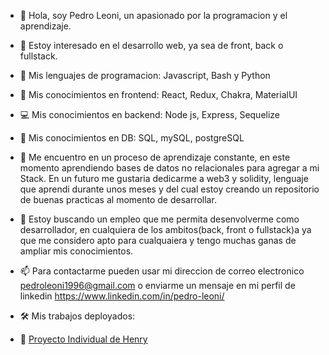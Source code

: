 - 👋 Hola, soy Pedro Leoni, un apasionado por la programacion y el aprendizaje. 

- 👀 Estoy interesado en el desarrollo web, ya sea de front, back o fullstack.
- 🧮 Mis lenguajes de programacion: Javascript, Bash y Python
- 🎨 Mis conocimientos en frontend: React, Redux, Chakra, MaterialUI
- 💻 Mis conocimientos en backend: Node js, Express, Sequelize
- 💾 Mis conocimientos en DB: SQL, mySQL, postgreSQL

- 🌱 Me encuentro en un proceso de aprendizaje constante, en este momento aprendiendo bases de datos no relacionales para agregar a mi Stack. En un futuro me gustaria dedicarme a web3 y solidity, lenguaje que aprendi durante unos meses y del cual estoy creando un repositorio de buenas practicas al momento de desarrollar.

- 💞️ Estoy buscando un empleo que me permita desenvolverme como desarrollador, en cualquiera de los ambitos(back, front o fullstack)a ya que me considero apto para cualquaiera y tengo muchas ganas de ampliar mis conocimientos.

- 📫 Para contactarme pueden usar mi direccion de correo electronico pedroleoni1996@gmail.com o enviarme un mensaje en mi perfil de linkedin https://www.linkedin.com/in/pedro-leoni/

- 🛠 Mis trabajos deployados:
- 🥐 [Proyecto Individual de Henry](https://pi-food-zeta.vercel.app/)
<!---
pedro-leoni/pedro-leoni is a ✨ special ✨ repository because its `README.md` (this file) appears on your GitHub profile.
You can click the Preview link to take a look at your changes.
--->
